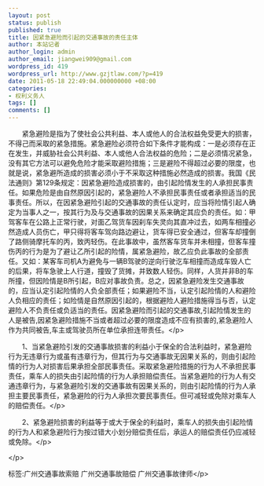 ```yaml
---
layout: post
status: publish
published: true
title: 因紧急避险而引起的交通事故的责任主体
author: 本站记者
author_login: admin
author_email: jiangwei909@gmail.com
wordpress_id: 419
wordpress_url: http://www.gzjtlaw.com/?p=419
date: 2011-05-18 22:49:04.000000000 +08:00
categories:
- 权利义务人
tags: []
comments: []
---
```

<p>　　紧急避险是指为了使社会公共利益、本人或他人的合法权益免受更大的损害，不得己而采取的紧急措施。紧急避险必须符合如下条件才能构成：一是必须存在正在发生，并威胁社会公共利益、本人或他人合法权益的危险；二是必须情况紧急，没有其它方法可以避免危险才能采取避险措施；三是避险不得超过必要的限度，也就是说，紧急避所造成的损害必须小于不采取这种措施必然造成的损害。我国《民法通则》第129条规定：因紧急避险造成损害的，由引起险情发生的人承担民事责任。如果危险是由自然原因引起的，紧急避险人不承担民事责任或者承担适当的民事责任。所以，在因紧急避险引起的交通事故的责任认定时，应当将险情引起人确定为当事人之一，按其行为及与交通事故的因果关系来确定其应负的责任。如：甲驾客车在公路上正常行驶，对面乙驾货车因刹车失灵向其直冲过去，如两车相撞必然造成人员伤亡，甲只得将客车驾向路边避让，货车得已安全通过，但客车却撞倒了路侧骑摩托车的丙，致丙轻伤。在此事故中，虽然客车货车并未相撞，但客车撞伤丙的行为是为了避让乙所引起的险情，属紧急避险，故乙应负此事故的全部责任。又如：某客车司机A为避免与一辆B驾驶的逆向行驶汔车相撞而造成车毁人亡的后果，将车急驶上人行道，撞毁了货摊，并致数人轻伤。同样，人货并非B的车所撞，但因险情是B所引起，B应对事故负责。总之，因紧急避险发生交通事故的，应当认定引起险情的人负全部责任；如果避险不当，认定引起险情的人和避险人负相应的责任；如险情是自然原因引起的，根据避险人避险措施得当与否，认定避险人不负责任或负适当的责任。因紧急避险而引起的交通事故,引起险情发生的人是被告,因紧急避险措施不当或者超过必要的限度造成不应有损害的,紧急避险人作为共同被告,车主或驾驶员所在单位承担连带责任。<&#47;p><p>　　1、当紧急避险引发的交通事故损害的利益小于保全的合法利益时，紧急避险行为无违章行为或虽有违章行为，但其行为与交通事故无因果关系的，则由引起险情的行为人对损害后果承担全部民事责任。采取紧急避险措施的行为人不承担民事责任，乘车人的损失由引起险情的行为人承担赔偿责任。当紧急避险的行为人有交通违章行为，与紧急避险引发的交通事故有因果关系的，则由引起险情的行为人承担主要民事责任，紧急避险的行为人承担次要民事责任。但可减轻或免除对乘车人的赔偿责任。<&#47;p><p>　　2、紧急避险损害的利益等于或大于保全的利益时，乘车人的损失由引起险情的行为人和紧急避险行为按过错大小划分赔偿责任后，承运人的赔偿责任仍应减轻或免除。<&#47;p><p><&#47;p><br&#47;><p>标签:广州交通事故索赔 广州交通事故赔偿 广州交通事故律师<&#47;p>

